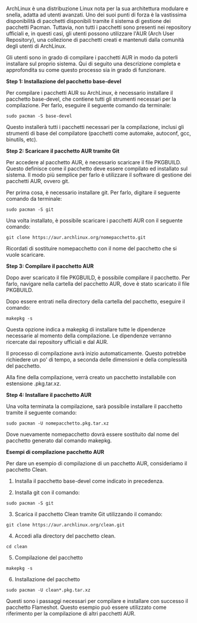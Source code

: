 ArchLinux è una distribuzione Linux nota per la sua architettura modulare e snella, adatta ad utenti avanzati. Uno dei suoi punti di forza è la vastissima disponibilità di pacchetti disponibili tramite il sistema di gestione dei pacchetti Pacman. Tuttavia, non tutti i pacchetti sono presenti nei repository ufficiali e, in questi casi, gli utenti possono utilizzare l'AUR (Arch User Repository), una collezione di pacchetti creati e mantenuti dalla comunità degli utenti di ArchLinux. 

Gli utenti sono in grado di compilare i pacchetti AUR in modo da poterli installare sul proprio sistema. Qui di seguito una descrizione completa e approfondita su come questo processo sia in grado di funzionare.

**Step 1: Installazione del pacchetto base-devel**

Per compilare i pacchetti AUR su ArchLinux, è necessario installare il pacchetto base-devel, che contiene tutti gli strumenti necessari per la compilazione. Per farlo, eseguire il seguente comando da terminale:

```
sudo pacman -S base-devel
```

Questo installerà tutti i pacchetti necessari per la compilazione, inclusi gli strumenti di base del compilatore (pacchetti come automake, autoconf, gcc, binutils, etc).

**Step 2: Scaricare il pacchetto AUR tramite Git**

Per accedere al pacchetto AUR, è necessario scaricare il file PKGBUILD. Questo definisce come il pacchetto deve essere compilato ed installato sul sistema. Il modo più semplice per farlo è utilizzare il software di gestione dei pacchetti AUR, ovvero git.

Per prima cosa, è necessario installare git. Per farlo, digitare il seguente comando da terminale:

```
sudo pacman -S git
```

Una volta installato, è possibile scaricare i pacchetti AUR con il seguente comando:

```
git clone https://aur.archlinux.org/nomepacchetto.git
```

Ricordati di sostituire nomepacchetto con il nome del pacchetto che si vuole scaricare.

**Step 3: Compilare il pacchetto AUR**

Dopo aver scaricato il file PKGBUILD, è possibile compilare il pacchetto. Per farlo, navigare nella cartella del pacchetto AUR, dove è stato scaricato il file PKGBUILD. 

Dopo essere entrati nella directory della cartella del pacchetto, eseguire il comando:

```
makepkg -s
```

Questa opzione indica a makepkg di installare tutte le dipendenze necessarie al momento della compilazione. Le dipendenze verranno ricercate dai repository ufficiali e dal AUR.

Il processo di compilazione avrà inizio automaticamente. Questo potrebbe richiedere un po' di tempo, a seconda delle dimensioni e della complessità del pacchetto.

Alla fine della compilazione, verrà creato un pacchetto installabile con estensione .pkg.tar.xz.

**Step 4: Installare il pacchetto AUR**

Una volta terminata la compilazione, sarà possibile installare il pacchetto tramite il seguente comando:

```
sudo pacman -U nomepacchetto.pkg.tar.xz
```

Dove nuevamente nomepacchetto dovrà essere sostituito dal nome del pacchetto generato dal comando makepkg.

**Esempi di compilazione pacchetto AUR**

Per dare un esempio di compilazione di un pacchetto AUR, consideriamo il pacchetto Clean.

1. Installa il pacchetto base-devel come indicato in precedenza.

2. Installa git con il comando:

```
sudo pacman -S git
```

3. Scarica il pacchetto Clean tramite Git utilizzando il comando:

```
git clone https://aur.archlinux.org/clean.git
```

4. Accedi alla directory del pacchetto clean.

```
cd clean
```

5. Compilazione del pacchetto 

```
makepkg -s
```

6. Installazione del pacchetto 

```
sudo pacman -U clean*.pkg.tar.xz
```

Questi sono i passaggi necessari per compilare e installare con successo il pacchetto Flameshot. Questo esempio può essere utilizzato come riferimento per la compilazione di altri pacchetti AUR.
